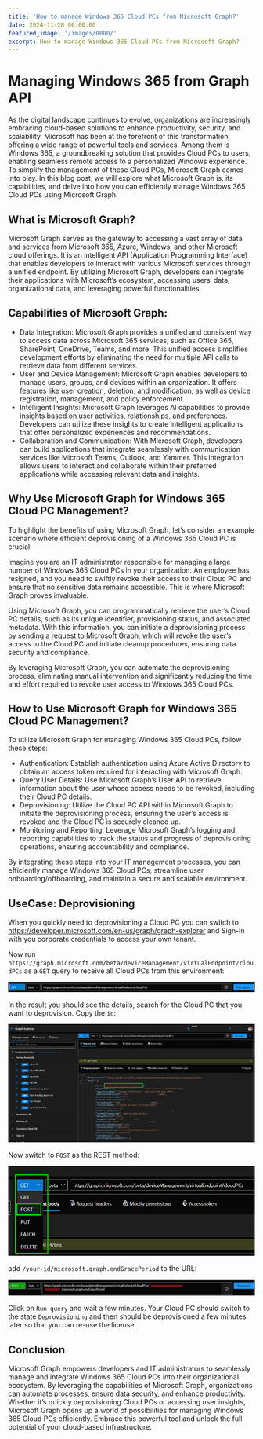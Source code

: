 ```yaml
---
title: 'How to manage Windows 365 Cloud PCs from Microsoft Graph?'
date: 2024-11-28 00:00:00
featured_image: '/images/0000/'
excerpt: How to manage Windows 365 Cloud PCs from Microsoft Graph?
---
```


# Managing Windows 365 from Graph API

As the digital landscape continues to evolve, organizations are increasingly embracing cloud-based solutions to enhance productivity, security, and scalability. Microsoft has been at the forefront of this transformation, offering a wide range of powerful tools and services. Among them is Windows 365, a groundbreaking solution that provides Cloud PCs to users, enabling seamless remote access to a personalized Windows experience. To simplify the management of these Cloud PCs, Microsoft Graph comes into play. In this blog post, we will explore what Microsoft Graph is, its capabilities, and delve into how you can efficiently manage Windows 365 Cloud PCs using Microsoft Graph.

## What is Microsoft Graph?
Microsoft Graph serves as the gateway to accessing a vast array of data and services from Microsoft 365, Azure, Windows, and other Microsoft cloud offerings. It is an intelligent API (Application Programming Interface) that enables developers to interact with various Microsoft services through a unified endpoint. By utilizing Microsoft Graph, developers can integrate their applications with Microsoft’s ecosystem, accessing users‘ data, organizational data, and leveraging powerful functionalities.

## Capabilities of Microsoft Graph:
- Data Integration: Microsoft Graph provides a unified and consistent way to access data across Microsoft 365 services, such as Office 365, SharePoint, OneDrive, Teams, and more. This unified access simplifies development efforts by eliminating the need for multiple API calls to retrieve data from different services.
- User and Device Management: Microsoft Graph enables developers to manage users, groups, and devices within an organization. It offers features like user creation, deletion, and modification, as well as device registration, management, and policy enforcement.
- Intelligent Insights: Microsoft Graph leverages AI capabilities to provide insights based on user activities, relationships, and preferences. Developers can utilize these insights to create intelligent applications that offer personalized experiences and recommendations.
- Collaboration and Communication: With Microsoft Graph, developers can build applications that integrate seamlessly with communication services like Microsoft Teams, Outlook, and Yammer. This integration allows users to interact and collaborate within their preferred applications while accessing relevant data and insights.

## Why Use Microsoft Graph for Windows 365 Cloud PC Management?
To highlight the benefits of using Microsoft Graph, let’s consider an example scenario where efficient deprovisioning of a Windows 365 Cloud PC is crucial.

Imagine you are an IT administrator responsible for managing a large number of Windows 365 Cloud PCs in your organization. An employee has resigned, and you need to swiftly revoke their access to their Cloud PC and ensure that no sensitive data remains accessible. This is where Microsoft Graph proves invaluable.

Using Microsoft Graph, you can programmatically retrieve the user’s Cloud PC details, such as its unique identifier, provisioning status, and associated metadata. With this information, you can initiate a deprovisioning process by sending a request to Microsoft Graph, which will revoke the user’s access to the Cloud PC and initiate cleanup procedures, ensuring data security and compliance.

By leveraging Microsoft Graph, you can automate the deprovisioning process, eliminating manual intervention and significantly reducing the time and effort required to revoke user access to Windows 365 Cloud PCs.

## How to Use Microsoft Graph for Windows 365 Cloud PC Management?
To utilize Microsoft Graph for managing Windows 365 Cloud PCs, follow these steps:

- Authentication: Establish authentication using Azure Active Directory to obtain an access token required for interacting with Microsoft Graph.
- Query User Details: Use Microsoft Graph’s User API to retrieve information about the user whose access needs to be revoked, including their Cloud PC details.
- Deprovisioning: Utilize the Cloud PC API within Microsoft Graph to initiate the deprovisioning process, ensuring the user’s access is revoked and the Cloud PC is securely cleaned up.
- Monitoring and Reporting: Leverage Microsoft Graph’s logging and reporting capabilities to track the status and progress of deprovisioning operations, ensuring accountability and compliance.

By integrating these steps into your IT management processes, you can efficiently manage Windows 365 Cloud PCs, streamline user onboarding/offboarding, and maintain a secure and scalable environment.

## UseCase: Deprovisioning
When you quickly need to deprovisioning a Cloud PC you can switch to https://developer.microsoft.com/en-us/graph/graph-explorer and Sign-In with you corporate credentials to access your own tenant.

Now run `https://graph.microsoft.com/beta/deviceManagement/virtualEndpoint/cloudPCs` as a `GET` query to receive all Cloud PCs from this environment:

![](/images/0024/1.png)

In the result you should see the details, search for the Cloud PC that you want to deprovision. Copy the `id`:

![](/images/0024/2.png)

Now switch to `POST` as the REST method:

![](/images/0024/3.png)

add `/your-id/microsoft.graph.endGracePeriod` to the URL:

![](/images/0024/4.png)

Click on `Run query` and wait a few minutes. Your Cloud PC should switch to the state `Deprovisioning` and then should be deprovisioned a few minutes later so that you can re-use the license.

## Conclusion
Microsoft Graph empowers developers and IT administrators to seamlessly manage and integrate Windows 365 Cloud PCs into their organizational ecosystem. By leveraging the capabilities of Microsoft Graph, organizations can automate processes, ensure data security, and enhance productivity. Whether it’s quickly deprovisioning Cloud PCs or accessing user insights, Microsoft Graph opens up a world of possibilities for managing Windows 365 Cloud PCs efficiently. Embrace this powerful tool and unlock the full potential of your cloud-based infrastructure.

